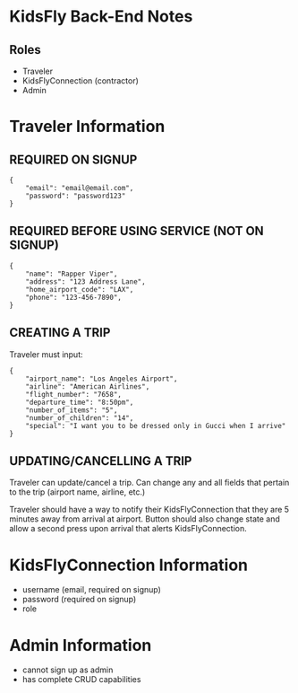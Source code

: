 # KidsFly Back-End Notes

## Roles
- Traveler
- KidsFlyConnection (contractor)
- Admin

# Traveler Information
## **REQUIRED ON SIGNUP**
    {
        "email": "email@email.com",
        "password": "password123"
    }

## **REQUIRED BEFORE USING SERVICE (NOT ON SIGNUP)**
    {
        "name": "Rapper Viper",
        "address": "123 Address Lane",
        "home_airport_code": "LAX",
        "phone": "123-456-7890",
    }

## **CREATING A TRIP**
Traveler must input:

    {
        "airport_name": "Los Angeles Airport",
        "airline": "American Airlines",
        "flight_number": "7658",
        "departure_time": "8:50pm",
        "number_of_items": "5",
        "number_of_children": "14",
        "special": "I want you to be dressed only in Gucci when I arrive"
    }

## **UPDATING/CANCELLING A TRIP**
Traveler can update/cancel a trip. Can change any and all fields that pertain to the trip (airport name, airline, etc.)

Traveler should have a way to notify their KidsFlyConnection that they are 5 minutes away from arrival at airport. Button should also change state and allow a second press upon arrival that alerts KidsFlyConnection.


# KidsFlyConnection Information
- username (email, required on signup)
- password (required on signup)
- role

# Admin Information
- cannot sign up as admin
- has complete CRUD capabilities